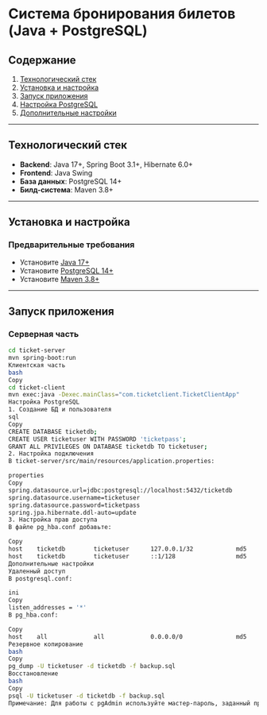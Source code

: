 
# Система бронирования билетов (Java + PostgreSQL)

## Содержание
1. [Технологический стек](#технологический-стек)
2. [Установка и настройка](#установка-и-настройка)
3. [Запуск приложения](#запуск-приложения)
4. [Настройка PostgreSQL](#настройка-postgresql)
5. [Дополнительные настройки](#дополнительные-настройки)

---

## Технологический стек
- **Backend**: Java 17+, Spring Boot 3.1+, Hibernate 6.0+
- **Frontend**: Java Swing
- **База данных**: PostgreSQL 14+
- **Билд-система**: Maven 3.8+

---

## Установка и настройка

### Предварительные требования
- Установите [Java 17+](https://adoptium.net/)
- Установите [PostgreSQL 14+](https://www.postgresql.org/download/)
- Установите [Maven 3.8+](https://maven.apache.org/)

---

## Запуск приложения

### Серверная часть
```bash
cd ticket-server
mvn spring-boot:run
Клиентская часть
bash
Copy
cd ticket-client
mvn exec:java -Dexec.mainClass="com.ticketclient.TicketClientApp"
Настройка PostgreSQL
1. Создание БД и пользователя
sql
Copy
CREATE DATABASE ticketdb;
CREATE USER ticketuser WITH PASSWORD 'ticketpass';
GRANT ALL PRIVILEGES ON DATABASE ticketdb TO ticketuser;
2. Настройка подключения
В ticket-server/src/main/resources/application.properties:

properties
Copy
spring.datasource.url=jdbc:postgresql://localhost:5432/ticketdb
spring.datasource.username=ticketuser
spring.datasource.password=ticketpass
spring.jpa.hibernate.ddl-auto=update
3. Настройка прав доступа
В файле pg_hba.conf добавьте:

Copy
host    ticketdb        ticketuser      127.0.0.1/32            md5
host    ticketdb        ticketuser      ::1/128                 md5
Дополнительные настройки
Удаленный доступ
В postgresql.conf:

ini
Copy
listen_addresses = '*'
В pg_hba.conf:

Copy
host    all             all             0.0.0.0/0               md5
Резервное копирование
bash
Copy
pg_dump -U ticketuser -d ticketdb -f backup.sql
Восстановление
bash
Copy
psql -U ticketuser -d ticketdb -f backup.sql
Примечание: Для работы с pgAdmin используйте мастер-пароль, заданный при установке PostgreSQL.
